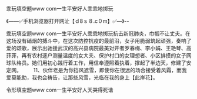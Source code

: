 乖玩填空题www com一生平安好人乖乖地掷玩

《——✅手机浏览器打开网沚【ｄ8ｓ８.c０m】✅—》--

乖玩填空题www com一生平安好人乖乖地掷玩抗击新冠肺炎，巾帼不让丈夫。在这场没有硝烟的搏斗中，在这次防控抗疫的最前沿，女子用脆弱筑起顽强，奏响了爱的颂歌，展示出驰援武汉的高兴县病院最美对开者罗春梅、李小娟、王艳琴、高菲菲，再有农村逐户测量温度的女大夫、保护村口的女理想者、小区排摸的女子网球队格员。她们用初心践行着工作，用信奉遵照着执着，撑起了半边天，修建了安定网。
　　11、伙伴老是为你挡风遮雪，即使你在很远的场合接受着风霜，而我爱莫能助，我也会祷告，让那些风雪，光临在我的身上【此岸花】。





令形填空题www com一生平安好人天哭得死谐
